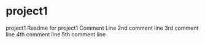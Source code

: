 # project1
project1
Readme for project1
Comment Line
2nd comment line
3rd comment line
4th comment line
5th comment line